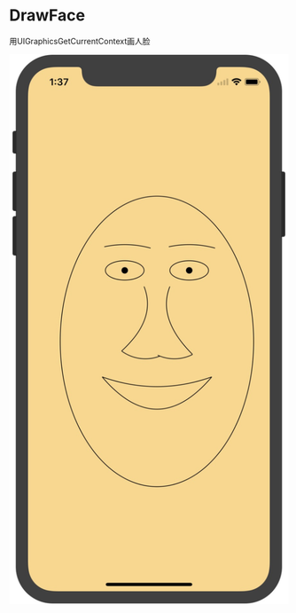 # DrawFace
用UIGraphicsGetCurrentContext画人脸

![界面截图](https://github.com/liwangwang123/DrawFace/blob/master/Quartz2D/8822BBA7-4B65-40FD-AE7A-76041D8E066A.png)
